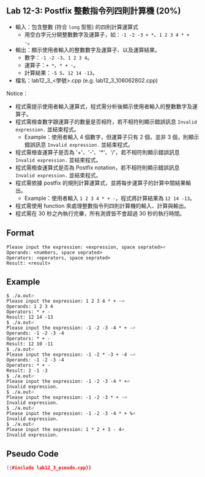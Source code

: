 ## Lab 12-3: Postfix 整數指令列四則計算機 (20%)

* 輸入：包含整數 (符合 `long` 型態) 的四則計算運算式
  * 用空白字元分開整數數字及運算子，如：`-1 -2 -3 + *`、`1 2 3 4 * + -`。
* 輸出：顯示使用者輸入的整數數字及運算子、以及運算結果。
  * 數字：`-1 -2 -3`、`1 2 3 4`。
  * 運算子：`+ *`、`* + -`。
  * 計算結果：`-5 5`、`12 14 -13`。
* 檔名：lab12_3_<學號>.cpp (e.g. lab12_3_106062802.cpp)

Notice：
* 程式需提示使用者輸入運算式，程式需分析後顯示使用者輸入的整數數字及運算子。
* 程式需檢查數字跟運算子的數量是否相符，若不相符則顯示錯誤訊息 `Invalid expression.` 並結束程式。
  * Example：使用者輸入 4 個數字，但運算子只有 2 個，並非 3 個，則顯示錯誤訊息 `Invalid expression.` 並結束程式。
* 程式需檢查運算子是否為 '+'、'-'、'*'、'/'，若不相符則顯示錯誤訊息 `Invalid expression.` 並結束程式。
* 程式需檢查運算式是否為 Postfix notation，若不相符則顯示錯誤訊息 `Invalid expression.` 並結束程式。
* 程式需依據 postfix 的規則計算運算式，並將每步運算子的計算中間結果輸出。
  * Example：使用者輸入 `1 2 3 4 * + -`，程式將計算結果為 `12 14 -13`。
* 程式需使用 function 來處理整數指令列四則計算機的輸入、計算與輸出。
* 程式需在 30 秒之內執行完畢，所有測資皆不會超過 30 秒的執行時間。

## Format

```text
Please input the expression: <expression, space seprated>⏎
Operands: <numbers, space seprated>
Operators: <operators, space seprated>
Result: <result>
```

## Example

``` console
$ ./a.out⏎
Please input the expression: 1 2 3 4 * + -⏎
Operands: 1 2 3 4
Operators: * + -
Result: 12 14 -13
$ ./a.out⏎
Please input the expression: -1 -2 -3 -4 * + -⏎
Operands: -1 -2 -3 -4
Operators: * + -
Result: 12 10 -11
$ ./a.out⏎
Please input the expression: -1 -2 * -3 + -4 -⏎
Operands: -1 -2 -3 -4
Operators: * + -
Result: 2 -1 -3
$ ./a.out⏎
Please input the expression: -1 -2 -3 -4 * +⏎
Invalid expression.
$ ./a.out⏎
Please input the expression: -1 -2 -3 * + -⏎
Invalid expression.
$ ./a.out⏎
Please input the expression: -1 -2 -3 -4 * + %⏎
Invalid expression.
$ ./a.out⏎
Please input the expression: 1 * 2 + 3 - 4⏎
Invalid expression.
```

## Pseudo Code

``` c++
{{#include lab12_3_pseudo.cpp}}
```
